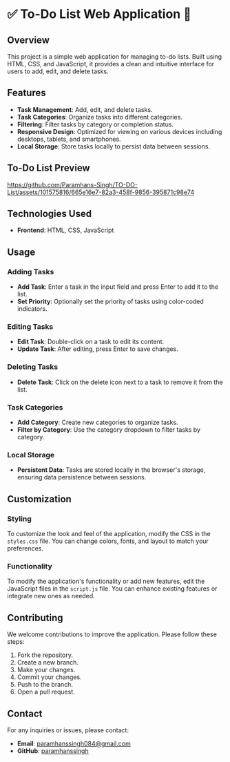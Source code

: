 # ✅ To-Do List Web Application 📝

## Overview
This project is a simple web application for managing to-do lists. Built using HTML, CSS, and JavaScript, it provides a clean and intuitive interface for users to add, edit, and delete tasks.

## Features
- **Task Management**: Add, edit, and delete tasks.
- **Task Categories**: Organize tasks into different categories.
- **Filtering**: Filter tasks by category or completion status.
- **Responsive Design**: Optimized for viewing on various devices including desktops, tablets, and smartphones.
- **Local Storage**: Store tasks locally to persist data between sessions.

## To-Do List Preview 
https://github.com/Paramhans-Singh/TO-DO-List/assets/101575816/665e16e7-82a3-458f-9856-395871c98e74

## Technologies Used
- **Frontend**: HTML, CSS, JavaScript

## Usage

### Adding Tasks
- **Add Task**: Enter a task in the input field and press Enter to add it to the list.
- **Set Priority**: Optionally set the priority of tasks using color-coded indicators.

### Editing Tasks
- **Edit Task**: Double-click on a task to edit its content.
- **Update Task**: After editing, press Enter to save changes.

### Deleting Tasks
- **Delete Task**: Click on the delete icon next to a task to remove it from the list.

### Task Categories
- **Add Category**: Create new categories to organize tasks.
- **Filter by Category**: Use the category dropdown to filter tasks by category.

### Local Storage
- **Persistent Data**: Tasks are stored locally in the browser's storage, ensuring data persistence between sessions.

## Customization

### Styling
To customize the look and feel of the application, modify the CSS in the `styles.css` file. You can change colors, fonts, and layout to match your preferences.

### Functionality
To modify the application's functionality or add new features, edit the JavaScript files in the `script.js` file. You can enhance existing features or integrate new ones as needed.

## Contributing
We welcome contributions to improve the application. Please follow these steps:

1. Fork the repository.
2. Create a new branch.
3. Make your changes.
4. Commit your changes.
5. Push to the branch.
6. Open a pull request.

## Contact
For any inquiries or issues, please contact:
- **Email**: paramhanssingh084@gmail.com
- **GitHub**: [paramhanssingh](https://github.com/Paramhans-Singh)
